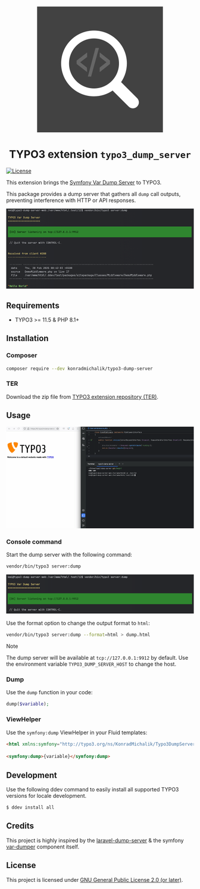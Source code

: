 <div align="center">

![Extension icon](Resources/Public/Icons/Extension.svg)

# TYPO3 extension `typo3_dump_server`

</div>

[![License](https://poser.pugx.org/xima/xima-typo3-content-planner/license)](LICENSE.md)

This extension brings the [Symfony Var Dump Server](https://symfony.com/doc/current/components/var_dumper.html#the-dump-server) to TYPO3.

This package provides a dump server that gathers all `dump` call outputs, preventing interference with HTTP or API responses.

![Console Command](./Documentation/Images/screenshot.png)


## Requirements

* TYPO3 >= 11.5 & PHP 8.1+

## Installation

### Composer

```bash
composer require --dev konradmichalik/typo3-dump-server
```

### TER

Download the zip file from [TYPO3 extension repository (TER)](https://extensions.typo3.org/extension/typo3_dump_server).

## Usage

![Screencast](./Documentation/Images/screencast.gif)

### Console command

Start the dump server with the following command:

```bash
vendor/bin/typo3 server:dump
```

![Console Command](./Documentation/Images/screenshot-command.png)

Use the format option to change the output format to `html`:

```bash
vendor/bin/typo3 server:dump --format=html > dump.html
```

> [!NOTE]  
> The dump server will be available at `tcp://127.0.0.1:9912` by default. Use the environment variable `TYPO3_DUMP_SERVER_HOST` to change the host.

### Dump

Use the `dump` function in your code:

```php
dump($variable);
```

### ViewHelper

Use the `symfony:dump` ViewHelper in your Fluid templates:

```html
<html xmlns:symfony="http://typo3.org/ns/KonradMichalik/Typo3DumpServer/ViewHelpers">

<symfony:dump>{variable}</symfony:dump>
```

## Development

Use the following ddev command to easily install all supported TYPO3 versions for locale development.

```bash
$ ddev install all
```

## Credits

This project is highly inspired by the [laravel-dump-server](https://github.com/beyondcode/laravel-dump-server) & the symfony [var-dumper](https://github.com/symfony/var-dumper) component itself.

## License

This project is licensed
under [GNU General Public License 2.0 (or later)](LICENSE.md).
